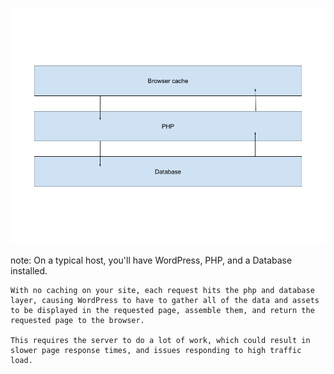 
![](resources/images/request-stack-without-caching.png) <!-- .element: class="plain" -->

note:
    On a typical host, you'll have WordPress, PHP, and a Database installed.

    With no caching on your site, each request hits the php and database layer, causing WordPress to have to gather all of the data and assets to be displayed in the requested page, assemble them, and return the requested page to the browser.

    This requires the server to do a lot of work, which could result in slower page response times, and issues responding to high traffic load.
